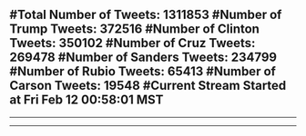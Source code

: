 #Total Number of Tweets: 1311853 
#Number of Trump Tweets: 372516
#Number of Clinton Tweets: 350102
#Number of Cruz Tweets: 269478
#Number of Sanders Tweets: 234799
#Number of Rubio Tweets: 65413
#Number of Carson Tweets: 19548
#Current Stream Started at Fri Feb 12 00:58:01 MST
---
---
---

